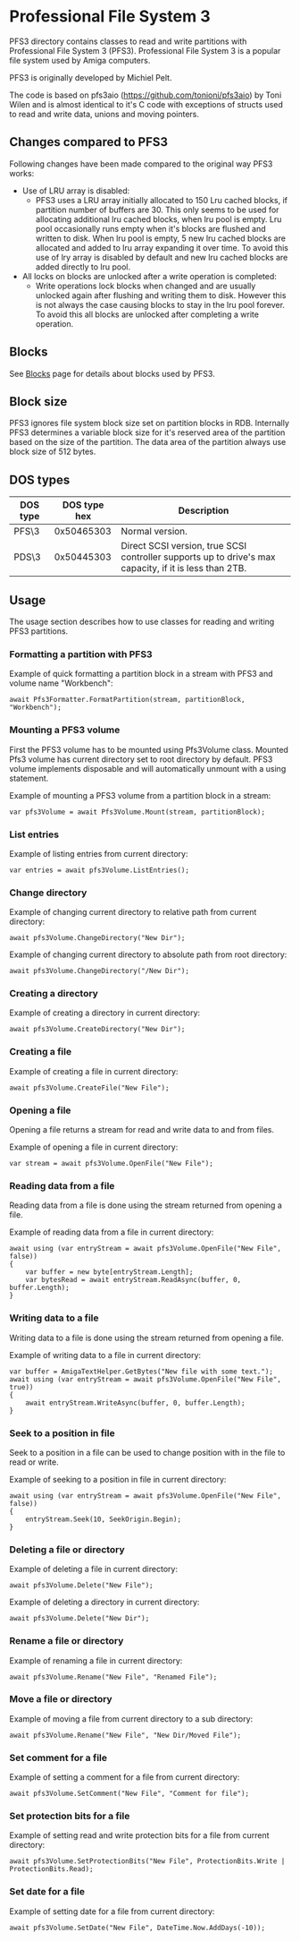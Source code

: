 ﻿# Professional File System 3

PFS3 directory contains classes to read and write partitions with Professional File System 3 (PFS3). Professional File System 3 is a popular file system used by Amiga computers. 

PFS3 is originally developed by Michiel Pelt.

The code is based on pfs3aio (https://github.com/tonioni/pfs3aio) by Toni Wilen and is almost identical to it's C code with exceptions of structs used to read and write data, unions and moving pointers.

## Changes compared to PFS3

Following changes have been made compared to the original way PFS3 works:

- Use of LRU array is disabled:
  - PFS3 uses a LRU array initially allocated to 150 Lru cached blocks, if partition number of buffers are 30. This only seems to be used for allocating additional lru cached blocks, when lru pool is empty. Lru pool occasionally runs empty when it's blocks are flushed and written to disk. When lru pool is empty, 5 new lru cached blocks are allocated and added to lru array expanding it over time. To avoid this use of lry array is disabled by default and new lru cached blocks are added directly to lru pool.
- All locks on blocks are unlocked after a write operation is completed:
  - Write operations lock blocks when changed and are usually unlocked again after flushing and writing them to disk. However this is not always the case causing blocks to stay in the lru pool forever. To avoid this all blocks are unlocked after completing a write operation.

## Blocks

See [Blocks](Blocks) page for details about blocks used by PFS3.

## Block size

PFS3 ignores file system block size set on partition blocks in RDB. Internally PFS3 determines a variable block size for it's reserved area of the partition based on the size of the partition. The data area of the partition always use block size of 512 bytes.

## DOS types

| DOS type | DOS type hex | Description                                                                                            |
|----------|--------------|--------------------------------------------------------------------------------------------------------|
| PFS\3    | 0x50465303   | Normal version.                                                                                        |
| PDS\3    | 0x50445303   | Direct SCSI version, true SCSI controller supports up to drive's max capacity, if it is less than 2TB. |

## Usage

The usage section describes how to use classes for reading and writing PFS3 partitions.

### Formatting a partition with PFS3

Example of quick formatting a partition block in a stream with PFS3 and volume name "Workbench":
```
await Pfs3Formatter.FormatPartition(stream, partitionBlock, "Workbench");
```

### Mounting a PFS3 volume

First the PFS3 volume has to be mounted using Pfs3Volume class. Mounted Pfs3 volume has current directory set to root directory by default. PFS3 volume implements disposable and will automatically unmount with a using statement.

Example of mounting a PFS3 volume from a partition block in a stream:
```
var pfs3Volume = await Pfs3Volume.Mount(stream, partitionBlock);
```

### List entries

Example of listing entries from current directory:
```
var entries = await pfs3Volume.ListEntries();
```

### Change directory

Example of changing current directory to relative path from current directory:
```
await pfs3Volume.ChangeDirectory("New Dir");
```

Example of changing current directory to absolute path from root directory:
```
await pfs3Volume.ChangeDirectory("/New Dir");
```

### Creating a directory

Example of creating a directory in current directory:
```
await pfs3Volume.CreateDirectory("New Dir");
```

### Creating a file

Example of creating a file in current directory:
```
await pfs3Volume.CreateFile("New File");
```

### Opening a file

Opening a file returns a stream for read and write data to and from files.

Example of opening a file in current directory:
```
var stream = await pfs3Volume.OpenFile("New File");
```

### Reading data from a file

Reading data from a file is done using the stream returned from opening a file.

Example of reading data from a file in current directory:
```
await using (var entryStream = await pfs3Volume.OpenFile("New File", false))
{
    var buffer = new byte[entryStream.Length];
    var bytesRead = await entryStream.ReadAsync(buffer, 0, buffer.Length);
}
```

### Writing data to a file

Writing data to a file is done using the stream returned from opening a file.

Example of writing data to a file in current directory:
```
var buffer = AmigaTextHelper.GetBytes("New file with some text.");
await using (var entryStream = await pfs3Volume.OpenFile("New File", true))
{
    await entryStream.WriteAsync(buffer, 0, buffer.Length);
}
```

### Seek to a position in file

Seek to a position in a file can be used to change position with in the file to read or write.

Example of seeking to a position in file in current directory:
```
await using (var entryStream = await pfs3Volume.OpenFile("New File", false))
{
    entryStream.Seek(10, SeekOrigin.Begin);
}

```

### Deleting a file or directory

Example of deleting a file in current directory:
```
await pfs3Volume.Delete("New File");
```

Example of deleting a directory in current directory:
```
await pfs3Volume.Delete("New Dir");
```

### Rename a file or directory

Example of renaming a file in current directory:
```
await pfs3Volume.Rename("New File", "Renamed File");
```

### Move a file or directory

Example of moving a file from current directory to a sub directory:
```
await pfs3Volume.Rename("New File", "New Dir/Moved File");
```

### Set comment for a file

Example of setting a comment for a file from current directory:
```
await pfs3Volume.SetComment("New File", "Comment for file");
```

### Set protection bits for a file

Example of setting read and write protection bits for a file from current directory:
```
await pfs3Volume.SetProtectionBits("New File", ProtectionBits.Write | ProtectionBits.Read);
```

### Set date for a file

Example of setting date for a file from current directory:
```
await pfs3Volume.SetDate("New File", DateTime.Now.AddDays(-10));
```